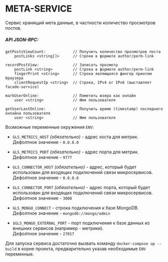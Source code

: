 # META-SERVICE

Сервис хранящий мета данные, в частности количество просмотров постов.

##### API JSON-RPC:

```
getPostsViewCount:            // Получить количество просмотров поста
    postLinks <string[]>      // Строки в формате author/perm-link

recordPostView:               // Записать просмотр
    postLink <string>         // Строка в формате author/perm-link
    fingerPrint <string>      // Строка являющаяся фингер принтом браузера
    clientRequestIp <string>  // Строка, IPv4 or IPv6 (выставляет facade-service)

markUserOnline:               // Пометить юзера как онлайн
    user <string>             // Имя пользователя

getUserLastOnline:            // Получить время (timestamp) последного онлайна пользователя
    user <string>             // Имя пользователя
```

Возможные переменные окружения `ENV`:

-   `GLS_METRICS_HOST` _(обязательно)_ - адрес хоста для метрик.  
    Дефолтное значение - `0.0.0.0`

-   `GLS_METRICS_PORT` _(обязательно)_ - адрес порта для метрик.  
    Дефолтное значение - `9777`

-   `GLS_CONNECTOR_HOST` _(обязательно)_ - адрес, который будет использован для входящих подключений связи микросервисов.  
    Дефолтное значение - `0.0.0.0`

-   `GLS_CONNECTOR_PORT` _(обязательно)_ - адрес порта, который будет использован для входящих подключений связи микросервисов.  
    Дефолтное значение - `3000`

-   `GLS_MONGO_CONNECT` - строка подключения к базе MongoDB.  
    Дефолтное значение - `mongodb://mongo/admin`

-   `$GLS_MONGO_EXTERNAL_PORT` - порт подключения к базе данных из внешних сервисов (например - метрики).  
    Дефолтное значение - `27017`

Для запуска сервиса достаточно вызвать команду `docker-compose up --build` в корне проекта, предварительно указав
необходимые `ENV` переменные.
